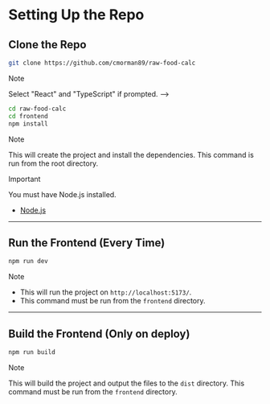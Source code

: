 # Setting Up the Repo

## Clone the Repo

```bash
git clone https://github.com/cmorman89/raw-food-calc
```

> [!NOTE]
> Select "React" and "TypeScript" if prompted. -->

```bash
cd raw-food-calc
cd frontend
npm install
```

> [!NOTE]
> This will create the project and install the dependencies.
> This command is run from the root directory.

> [!IMPORTANT]
> You must have Node.js installed.
> - [Node.js](https://nodejs.org/en/download/)

---

## Run the Frontend (Every Time)

```bash
npm run dev
```

> [!NOTE]
> - This will run the project on `http://localhost:5173/`.
> - This command must be run from the `frontend` directory.

---

## Build the Frontend (Only on deploy)

```bash
npm run build
```

> [!NOTE]
> This will build the project and output the files to the `dist` directory.
> This command must be run from the `frontend` directory.
